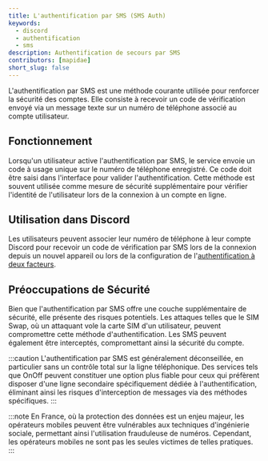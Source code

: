 ```yaml
---
title: L'authentification par SMS (SMS Auth)
keywords:
  - discord
  - authentification
  - sms
description: Authentification de secours par SMS
contributors: [mapidae]
short_slug: false
---
```


L'authentification par SMS est une méthode courante utilisée pour renforcer la sécurité des comptes. Elle consiste à recevoir un code de vérification envoyé via un message texte sur un numéro de téléphone associé au compte utilisateur.

## Fonctionnement
Lorsqu'un utilisateur active l'authentification par SMS, le service envoie un code à usage unique sur le numéro de téléphone enregistré. Ce code doit être saisi dans l'interface pour valider l'authentification. Cette méthode est souvent utilisée comme mesure de sécurité supplémentaire pour vérifier l'identité de l'utilisateur lors de la connexion à un compte en ligne.

## Utilisation dans Discord

Les utilisateurs peuvent associer leur numéro de téléphone à leur compte Discord pour recevoir un code de vérification par SMS lors de la connexion depuis un nouvel appareil ou lors de la configuration de l'[authentification à deux facteurs](/wiki/compte-utilisateur/authentification/a2f).

## Préoccupations de Sécurité

Bien que l'authentification par SMS offre une couche supplémentaire de sécurité, elle présente des risques potentiels. Les attaques telles que le SIM Swap, où un attaquant vole la carte SIM d'un utilisateur, peuvent compromettre cette méthode d'authentification. Les SMS peuvent également être interceptés, compromettant ainsi la sécurité du compte.

:::caution
L'authentification par SMS est généralement déconseillée, en particulier sans un contrôle total sur la ligne téléphonique. Des services tels que OnOff peuvent constituer une option plus fiable pour ceux qui préfèrent disposer d'une ligne secondaire spécifiquement dédiée à l'authentification, éliminant ainsi les risques d'interception de messages via des méthodes spécifiques.
:::

:::note
En France, où la protection des données est un enjeu majeur, les opérateurs mobiles peuvent être vulnérables aux techniques d'ingénierie sociale, permettant ainsi l'utilisation frauduleuse de numéros. Cependant, les opérateurs mobiles ne sont pas les seules victimes de telles pratiques.
:::
